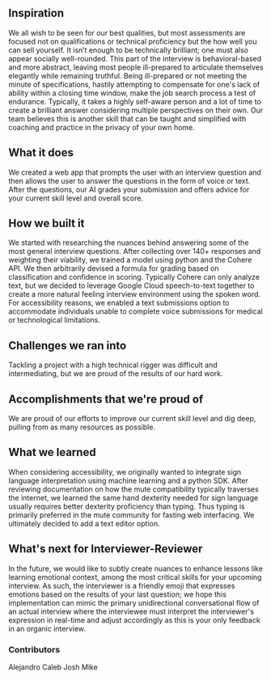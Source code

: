 ## Inspiration
We all wish to be seen for our best qualities, but most assessments are focused not on qualifications or technical proficiency but the how well you can sell yourself. It isn’t enough to be technically brilliant; one must also appear socially well-rounded. This part of the interview is behavioral-based and more abstract, leaving most people ill-prepared to articulate themselves elegantly while remaining truthful. Being ill-prepared or not meeting the minute of specifications, hastily attempting to compensate for one's lack of ability within a closing time window, make the job search process a test of endurance. Typically, it takes a highly self-aware person and a lot of time to create a brilliant answer considering multiple perspectives on their own. Our team believes this is another skill that can be taught and simplified with coaching and practice in the privacy of your own home.
## What it does
We created a web app that prompts the user with an interview question and then allows the user to answer the questions in the form of voice or text. After the questions, our AI grades your submission and offers advice for your current skill level and overall score. 
## How we built it
We started with researching the nuances behind answering some of the most general interview questions. After collecting over 140+ responses and weighting their viability, we trained a model using python and the Cohere API. We then arbitrarily devised a formula for grading based on classification and confidence in scoring. Typically Cohere can only analyze text, but we decided to leverage Google Cloud speech-to-text together to create a more natural feeling interview environment using the spoken word. For accessibility reasons, we enabled a text submissions option to accommodate individuals unable to complete voice submissions for medical or technological limitations.
## Challenges we ran into
Tackling a project with a high technical rigger was difficult and intermediating, but we are proud of the results of our hard work. 
## Accomplishments that we're proud of
We are proud of our efforts to improve our current skill level and dig deep, pulling from as many resources as possible. 
## What we learned
When considering accessibility, we originally wanted to integrate sign language interpretation using machine learning and a python SDK. After reviewing documentation on how the mute compatibility typically traverses the internet, we learned the same hand dexterity needed for sign language usually requires better dexterity proficiency than typing. Thus typing is primarily preferred in the mute community for fasting web interfacing. We ultimately decided to add a text editor option. 
## What's next for Interviewer-Reviewer
In the future, we would like to subtly create nuances to enhance lessons like learning emotional context, among the most critical skills for your upcoming interview. As such, the interviewer is a friendly emoji that expresses emotions based on the results of your last question; we hope this implementation can mimic the primary unidirectional conversational flow of an actual interview where the interviewee must interpret the interviewer's expression in real-time and adjust accordingly as this is your only feedback in an organic interview.
### Contributors
Alejandro
Caleb
Josh
Mike
